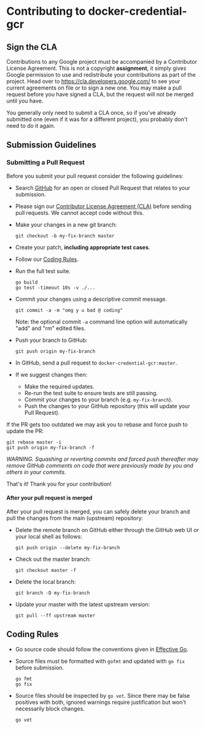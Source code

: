 # Contributing to docker-credential-gcr

## <a name="cla"></a> Sign the CLA

Contributions to any Google project must be accompanied by a Contributor License Agreement.  This is not a copyright **assignment**, it simply gives Google permission to use and redistribute your contributions as part of the project. Head over to <https://cla.developers.google.com/> to see your current agreements on file or to sign a new one. You may make a pull request before you have signed a CLA, but the request will not be merged until you have.

You generally only need to submit a CLA once, so if you've already submitted one (even if it was for a different project), you probably don't need to do it again.

## <a name="submit"></a> Submission Guidelines
### Submitting a Pull Request
Before you submit your pull request consider the following guidelines:

* Search [GitHub](https://github.com/rsinnet/docker-credential-gcr/pulls) for an open or closed Pull Request that relates to your submission.
* Please sign our [Contributor License Agreement (CLA)](#cla) before sending pull requests. We cannot accept code without this.
* Make your changes in a new git branch:

     ```shell
     git checkout -b my-fix-branch master
     ```

* Create your patch, **including appropriate test cases**.
* Follow our [Coding Rules](#rules).
* Run the full test suite.

     ```shell
     go build
     go test -timeout 10s -v ./...
     ```
* Commit your changes using a descriptive commit message.

     ```shell
     git commit -a -m "omg y u bad @ coding"
     ```
  Note: the optional commit `-a` command line option will automatically "add" and "rm" edited files.

* Push your branch to GitHub:

    ```shell
    git push origin my-fix-branch
    ```

* In GitHub, send a pull request to `docker-credential-gcr:master`.
* If we suggest changes then:
  * Make the required updates.
  * Re-run the test suite to ensure tests are still passing.
  * Commit your changes to your branch (e.g. `my-fix-branch`).
  * Push the changes to your GitHub repository (this will update your Pull Request).

If the PR gets too outdated we may ask you to rebase and force push to update the PR:

```shell
git rebase master -i
git push origin my-fix-branch -f
```

*WARNING. Squashing or reverting commits and forced push thereafter may remove GitHub comments on code that were previously made by you and others in your commits.*

That's it! Thank you for your contribution!

#### After your pull request is merged

After your pull request is merged, you can safely delete your branch and pull the changes from the main (upstream) repository:

* Delete the remote branch on GitHub either through the GitHub web UI or your local shell as follows:

    ```shell
    git push origin --delete my-fix-branch
    ```

* Check out the master branch:

    ```shell
    git checkout master -f
    ```

* Delete the local branch:

    ```shell
    git branch -D my-fix-branch
    ```

* Update your master with the latest upstream version:

    ```shell
    git pull --ff upstream master
    ```

## <a name="rules"></a> Coding Rules

* Go source code should follow the conventions given in [Effective Go](https://golang.org/doc/effective_go.html).
* Source files must be formatted with `gofmt` and updated with `go fix` before submission.

    ```shell
    go fmt
    go fix
    ```
* Source files should be inspected by `go vet`. Since there may be false positives with both, ignored warnings require justification but won't necessarily block changes.

    ```shell
    go vet
    ```
